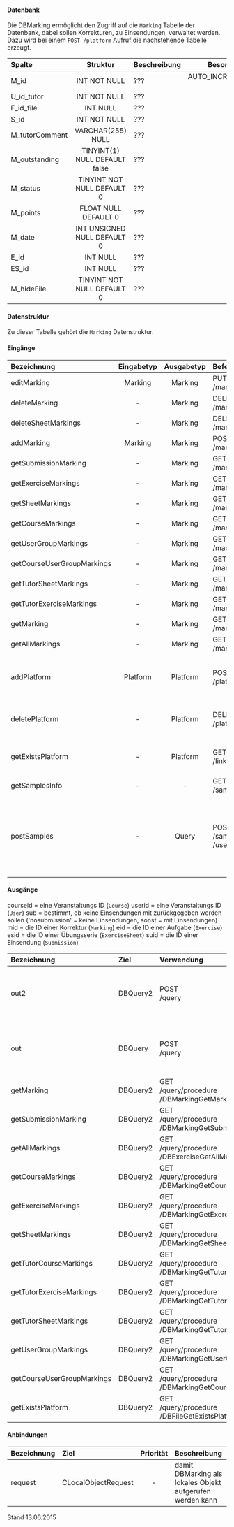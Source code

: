 #### Datenbank
Die DBMarking ermöglicht den Zugriff auf die `Marking` Tabelle der Datenbank, dabei sollen
Korrekturen, zu Einsendungen, verwaltet werden.
Dazu wird bei einem `POST /platform` Aufruf die nachstehende Tabelle erzeugt.

| Spalte        | Struktur  | Beschreibung | Besonderheit |
| :------       |:---------:| :------------| -----------: |
|M_id|INT NOT NULL| ??? |AUTO_INCREMENT,<br>UNIQUE|
|U_id_tutor|INT NOT NULL| ??? |-|
|F_id_file|INT NULL| ??? |-|
|S_id|INT NOT NULL| ??? |-|
|M_tutorComment|VARCHAR(255) NULL| ??? |-|
|M_outstanding|TINYINT(1) NULL DEFAULT false| ??? |-|
|M_status|TINYINT NOT NULL DEFAULT 0| ??? |-|
|M_points|FLOAT NULL DEFAULT 0| ??? |-|
|M_date|INT UNSIGNED NULL DEFAULT 0| ??? |-|
|E_id|INT NULL| ??? |-|
|ES_id|INT NULL| ??? |-|
|M_hideFile|TINYINT NOT NULL DEFAULT 0| ??? |-|

#### Datenstruktur
Zu dieser Tabelle gehört die `Marking` Datenstruktur.

#### Eingänge
| Bezeichnung  | Eingabetyp  | Ausgabetyp | Befehl | Beschreibung |
| :----------- |:-----------:| :---------:| :----- | :----------- |
|editMarking|Marking|Marking|PUT<br>/marking(/marking)/:mid| ??? |
|deleteMarking|-|Marking|DELETE<br>/marking(/marking)/:mid| ??? |
|deleteSheetMarkings|-|Marking|DELETE<br>/marking(/marking)/exercisesheet/:esid| ??? |
|addMarking|Marking|Marking|POST<br>/marking| ??? |
|getSubmissionMarking|-|Marking|GET<br>/marking/submission/:suid(/:sub)| ??? |
|getExerciseMarkings|-|Marking|GET<br>/marking/exercise/:eid(/:sub)| ??? |
|getSheetMarkings|-|Marking|GET<br>/marking/exercisesheet/:esid(/:sub)| ??? |
|getCourseMarkings|-|Marking|GET<br>/marking/course/:courseid(/:sub)| ??? |
|getUserGroupMarkings|-|Marking|GET<br>/marking/exercisesheet/:esid/user/:userid(/:sub)| ??? |
|getCourseUserGroupMarkings|-|Marking|GET<br>/marking/course/:courseid/user/:userid(/:sub)| ??? |
|getTutorSheetMarkings|-|Marking|GET<br>/marking/exercisesheet/:esid/tutor/:userid(/:sub)| ??? |
|getTutorExerciseMarkings|-|Marking|GET<br>/marking/exercise/:eid/tutor/:userid(/:sub)| ??? |
|getMarking|-|Marking|GET<br>/marking(/marking)/:mid(/:sub)| ??? |
|getAllMarkings|-|Marking|GET<br>/marking(/marking)(/:sub)| ??? |
|addPlatform|Platform|Platform|POST<br>/platform|installiert dies zugehörige Tabelle und die Prozeduren für diese Plattform|
|deletePlatform|-|Platform|DELETE<br>/platform|entfernt die Tabelle und Prozeduren aus der Plattform|
|getExistsPlatform|-|Platform|GET<br>/link/exists/platform| prüft, ob die Tabelle und die Prozeduren existieren |
|getSamplesInfo|-|-|GET<br>/samples| ??? |
|postSamples|-|Query|POST<br>/samples/course/:courseAmount<br>/user/:userAmount| erzeugt Zufallsdaten (courseAmount = Anzahl der Veranstaltungen, userAmount = Anzahl der Nutzer), anhand der Vorgabe |

#### Ausgänge
courseid = eine Veranstaltungs ID (`Course`)
userid = eine Veranstaltungs ID (`User`)
sub = bestimmt, ob keine Einsendungen mit zurückgegeben werden sollen ('nosubmission' = keine Einsendungen, sonst = mit Einsendungen)
mid = die ID einer Korrektur (`Marking`)
eid = die ID einer Aufgabe (`Exercise`)
esid = die ID einer Übungsserie (`ExerciseSheet`)
suid = die ID einer Einsendung (`Submission`)

| Bezeichnung  | Ziel  | Verwendung | Beschreibung |
| :----------- |:----- | :--------- | :----------- |
|out2|DBQuery2|POST<br>/query| wird für EDIT, DELETE<br>und POST<br>SQL-Templates verwendet |
|out|DBQuery|POST<br>/query| wird für EDIT, DELETE<br>und POST<br>SQL-Templates verwendet |
|getMarking|DBQuery2|GET<br>/query/procedure<br>/DBMarkingGetMarking/:mid/:sub| Prozeduraufruf |
|getSubmissionMarking|DBQuery2|GET<br>/query/procedure<br>/DBMarkingGetSubmissionMarking/:suid/:sub| Prozeduraufruf |
|getAllMarkings|DBQuery2|GET<br>/query/procedure<br>/DBExerciseGetAllMarkings/:sub| Prozeduraufruf |
|getCourseMarkings|DBQuery2|GET<br>/query/procedure<br>/DBMarkingGetCourseMarkings/:courseid/:sub| Prozeduraufruf |
|getExerciseMarkings|DBQuery2|GET<br>/query/procedure<br>/DBMarkingGetExerciseMarkings/:eid/:sub| Prozeduraufruf |
|getSheetMarkings|DBQuery2|GET<br>/query/procedure<br>/DBMarkingGetSheetMarkings/:esid/:sub| Prozeduraufruf |
|getTutorCourseMarkings|DBQuery2|GET<br>/query/procedure<br>/DBMarkingGetTutorCourseMarkings/:courseid/:userid/:sub| Prozeduraufruf |
|getTutorExerciseMarkings|DBQuery2|GET<br>/query/procedure<br>/DBMarkingGetTutorExerciseMarkings/:eid/:userid/:sub| Prozeduraufruf |
|getTutorSheetMarkings|DBQuery2|GET<br>/query/procedure<br>/DBMarkingGetTutorSheetMarkings/:esid/:userid/:sub| Prozeduraufruf |
|getUserGroupMarkings|DBQuery2|GET<br>/query/procedure<br>/DBMarkingGetUserGroupMarkings/:esid/:userid/:sub| Prozeduraufruf |
|getCourseUserGroupMarkings|DBQuery2|GET<br>/query/procedure<br>/DBMarkingGetCourseUserGroupMarkings/:courseid/:userid/:sub| Prozeduraufruf |
|getExistsPlatform|DBQuery2|GET<br>/query/procedure<br>/DBFileGetExistsPlatform| Prozeduraufruf |

#### Anbindungen
| Bezeichnung  | Ziel  | Priorität | Beschreibung |
| :----------- |:----- | :--------:| :------------|
|request|CLocalObjectRequest|-| damit DBMarking als lokales Objekt aufgerufen werden kann |

Stand 13.06.2015